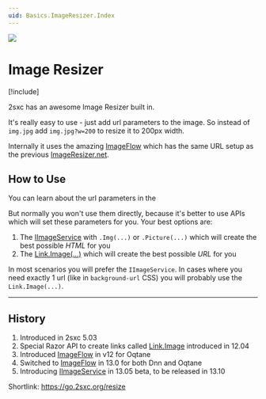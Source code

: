 ```yaml
---
uid: Basics.ImageResizer.Index
---
```


<img src="~/assets/features/image-resizer.svg" class="feature">

# Image Resizer

[!include[](~/pages/basics/stack/_shared-float-summary.md)]
<style>  .context-box-summary .image-resizer    { visibility: visible; } </style>

2sxc has an awesome Image Resizer built in.

It's really easy to use - just add url parameters to the image. So instead of `img.jpg` add `img.jpg?w=200` to resize it to 200px width.

Internally it uses the amazing [ImageFlow](https://www.imageflow.io/) which has the same URL setup as the previous [ImageResizer.net](https://imageresizing.net/).

## How to Use

You can learn about the url parameters in the [](xref:Tut.Img.Parameters)

But normally you won't use them directly, because it's better to use APIs which will set these parameters for you.
Your best options are:

1. The [IImageService](xref:ToSic.Sxc.Services.IImageService) with `.Img(...)` or `.Picture(...)` which will create the best possible _HTML_ for you
1. The [Link.Image(...)](xref:NetCode.DynamicCode.Objects.Link.Image) which will create the best possible _URL_ for you

In most scenarios you will prefer the `IImageService`.
In cases where you need exactly 1 url (like in `background-url` CSS) you will probably use the `Link.Image(...)`.

---

## History

1. Introduced in 2sxc 5.03
1. Special Razor API to create links called [Link.Image](xref:NetCode.DynamicCode.Objects.Link.Image) introduced in 12.04
1. Introduced [ImageFlow](https://www.imageflow.io/) in v12 for Oqtane
1. Switched to [ImageFlow](https://www.imageflow.io/) in 13.0 for both Dnn and Oqtane
1. Introducing [IImageService](xref:ToSic.Sxc.Services.IImageService) in 13.05 beta, to be released in 13.10

Shortlink: <https://go.2sxc.org/resize>
